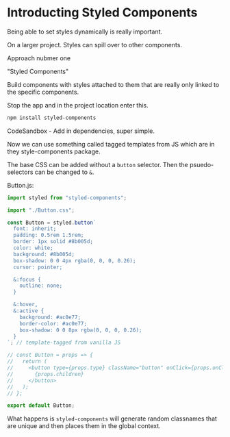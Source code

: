 # Introducting Styled Components

Being able to set styles dynamically is really important.

On a larger project. Styles can spill over to other components.

Approach nubmer one

"Styled Components"

Build components with styles attached to them that are really only linked to the specific components.

Stop the app and in the project location enter this.

```sh
npm install styled-components
```

CodeSandbox - Add in dependencies, super simple.

Now we can use something called tagged templates from JS which are in they style-components package.

The base CSS can be added without a `button` selector. Then the psuedo-selectors can be changed to `&`.

Button.js:

```js
import styled from "styled-components";

import "./Button.css";

const Button = styled.button`
  font: inherit;
  padding: 0.5rem 1.5rem;
  border: 1px solid #8b005d;
  color: white;
  background: #8b005d;
  box-shadow: 0 0 4px rgba(0, 0, 0, 0.26);
  cursor: pointer;

  &:focus {
    outline: none;
  }

  &:hover,
  &:active {
    background: #ac0e77;
    border-color: #ac0e77;
    box-shadow: 0 0 8px rgba(0, 0, 0, 0.26);
  }
`; // template-tagged from vanilla JS

// const Button = props => {
//   return (
//     <button type={props.type} className="button" onClick={props.onClick}>
//       {props.children}
//     </button>
//   );
// };

export default Button;
```

What happens is `styled-components` will generate random classnames that are unique and then places them in the global context.
